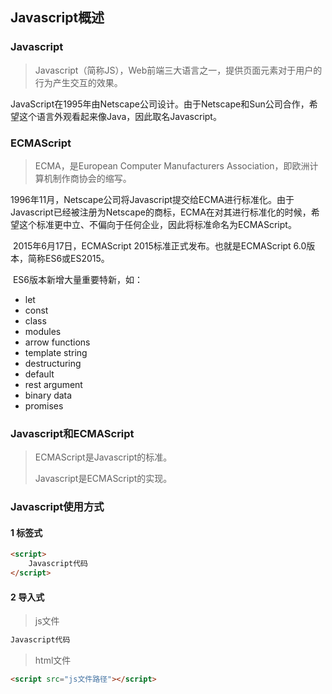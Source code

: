 ## Javascript概述

### Javascript

> Javascript（简称JS），Web前端三大语言之一，提供页面元素对于用户的行为产生交互的效果。

​    JavaScript在1995年由Netscape公司设计。由于Netscape和Sun公司合作，希望这个语言外观看起来像Java，因此取名Javascript。

### ECMAScript

> ECMA，是European Computer Manufacturers Association，即欧洲计算机制作商协会的缩写。

​    1996年11月，Netscape公司将Javascript提交给ECMA进行标准化。由于Javascript已经被注册为Netscape的商标，ECMA在对其进行标准化的时候，希望这个标准更中立、不偏向于任何企业，因此将标准命名为ECMAScript。

​    2015年6月17日，ECMAScript 2015标准正式发布。也就是ECMAScript 6.0版本，简称ES6或ES2015。

​    ES6版本新增大量重要特新，如：

+ let
+ const
+ class
+ modules
+ arrow functions
+ template string
+ destructuring
+ default
+ rest argument
+ binary data
+ promises

### Javascript和ECMAScript

> ECMAScript是Javascript的标准。
> 
> Javascript是ECMAScript的实现。

### Javascript使用方式

#### 1 标签式

```html
<script>
    Javascript代码
</script>
```

#### 2 导入式

> js文件

```javascript
Javascript代码
```

> html文件

```html
<script src="js文件路径"></script>
```
